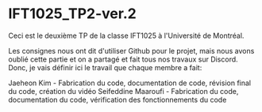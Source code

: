 # IFT1025_TP2-ver.2
Ceci est le deuxième TP de la classe IFT1025 à l'Université de Montréal.

Les consignes nous ont dit d'utiliser Github pour le projet, mais nous avons oublié cette partie
et on a partagé et fait tous nos travaux sur Discord. Donc, je vais définir ici le travail que chaque
membre a fait:

Jaeheon Kim - Fabrication du code, documentation de code, révision final du code, création du vidéo
Seifeddine Maaroufi - Fabrication du code, documentation du code, vérification des fonctionnements du code
